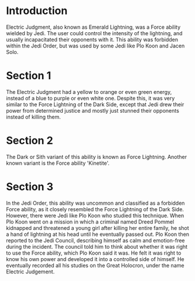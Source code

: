# Introduction
Electric Judgment, also known as Emerald Lightning, was a Force ability wielded by Jedi.
The user could control the intensity of the lightning, and usually incapacitated their opponents with it.
This ability was forbidden within the Jedi Order, but was used by some Jedi like Plo Koon and Jacen Solo.

# Section 1
The Electric Judgment had a yellow to orange or even green energy, instead of a blue to purple or even white one.
Despite this, it was very similar to the Force Lightning of the Dark Side, except that Jedi drew their power from determined justice and mostly just stunned their opponents instead of killing them.



# Section 2
The Dark or Sith variant of this ability is known as Force Lightning.
Another known variant is the Force ability 'Kinetite'.



# Section 3
In the Jedi Order, this ability was uncommon and classified as a forbidden Force ability, as it closely resembled the Force Lightning of the Dark Side.
However, there were Jedi like Plo Koon who studied this technique.
When Plo Koon went on a mission in which a criminal named Dreed Pommel kidnapped and threatened a young girl after killing her entire family, he shot a hand of lightning at his head until he eventually passed out.
Plo Koon then reported to the Jedi Council, describing himself as calm and emotion-free during the incident.
The council told him to think about whether it was right to use the Force ability, which Plo Koon said it was.
He felt it was right to know his own power and developed it into a controlled side of himself.
He eventually recorded all his studies on the Great Holocron, under the name Electric Judgement.